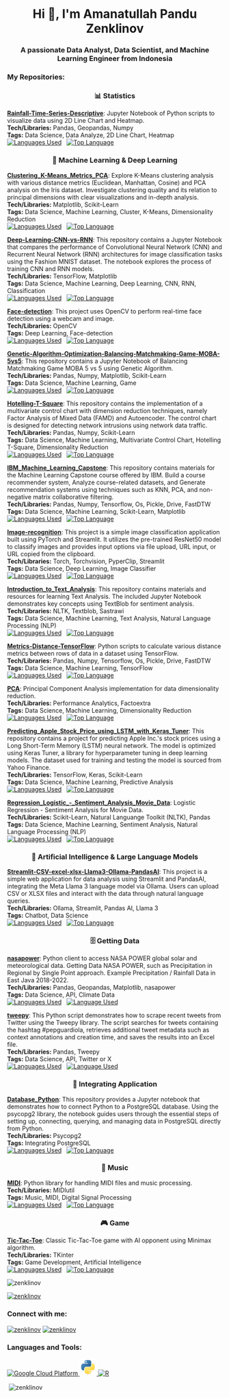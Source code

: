 <h1 align="center">Hi 👋, I'm Amanatullah Pandu Zenklinov</h1>
<h3 align="center">A passionate Data Analyst, Data Scientist, and Machine Learning Engineer from Indonesia</h3>

<h3 align="left">My Repositories:</h3>


  <tr>
    <td style="padding: 10px; border: 1px solid #ccc; border-radius: 5px;">
      <h3 align="center">📊 Statistics</h3>
        <p>
        <a href="https://github.com/zenklinov/Rainfall-Time-Series-Descriptive"><strong>Rainfall-Time-Series-Descriptive</strong></a>: Jupyter Notebook of Python scripts to visualize data using 2D Line Chart and Heatmap.
        <br>
        <strong>Tech/Libraries:</strong> Pandas, Geopandas, Numpy
        <br>
        <strong>Tags:</strong> Data Science, Data Analyze, 2D Line Chart, Heatmap
        <br>
        <a href="https://github.com/zenklinov/ Rainfall-Time-Series-Descriptive"><img src="https://img.shields.io/github/languages/count/zenklinov/Rainfall-Time-Series-Descriptive" alt="Languages Used"></a>
        &nbsp;
        <a href="https://github.com/zenklinov/Rainfall-Time-Series-Descriptive"><img src="https://img.shields.io/github/languages/top/zenklinov/Rainfall-Time-Series-Descriptive" alt="Top Language"></a>
    </td>
    <td style="padding: 10px; border: 1px solid #ccc; border-radius: 5px;">
      <h3 align="center">🤖 Machine Learning & Deep Learning</h3>
        <p>
        <a href="https://github.com/zenklinov/Clustering_K-Means_Metrics_PCA"><strong>Clustering_K-Means_Metrics_PCA</strong></a>: Explore K-Means clustering analysis with various distance metrics (Euclidean, Manhattan, Cosine) and PCA analysis on the Iris dataset. Investigate clustering quality and its relation to principal dimensions with clear visualizations and in-depth analysis.
        <br>
        <strong>Tech/Libraries:</strong> Matplotlib, Scikit-Learn
        <br>
        <strong>Tags:</strong> Data Science, Machine Learning, Cluster, K-Means, Dimensionality Reduction
        <br>
        <a href="https://github.com/zenklinov/Clustering_K-Means_Metrics_PCA"><img src="https://img.shields.io/github/languages/count/zenklinov/Clustering_K-Means_Metrics_PCA" alt="Languages Used"></a>
        &nbsp;
        <a href="https://github.com/zenklinov/Clustering_K-Means_Metrics_PCA"><img src="https://img.shields.io/github/languages/top/zenklinov/Clustering_K-Means_Metrics_PCA" alt="Top Language"></a>
      <p>
        <p>
        <a href="https://github.com/zenklinov/Deep-Learning-CNN-vs-RNN"><strong>Deep-Learning-CNN-vs-RNN</strong></a>: This repository contains a Jupyter Notebook that compares the performance of Convolutional Neural Network (CNN) and Recurrent Neural Network (RNN) architectures for image classification tasks using the Fashion MNIST dataset. The notebook explores the process of training CNN and RNN models.
        <br>
        <strong>Tech/Libraries:</strong> TensorFlow, Matplotlib
        <br>
        <strong>Tags:</strong> Data Science, Machine Learning, Deep Learning, CNN, RNN, Classification
        <br>
        <a href="https://github.com/zenklinov/Deep-Learning-CNN-vs-RNN"><img src="https://img.shields.io/github/languages/count/zenklinov/Deep-Learning-CNN-vs-RNN" alt="Languages Used"></a>
        &nbsp;
        <a href="https://github.com/zenklinov/Deep-Learning-CNN-vs-RNN"><img src="https://img.shields.io/github/languages/top/zenklinov/Deep-Learning-CNN-vs-RNN" alt="Top Language"></a>
      <p>
        <p>
        <a href="https://github.com/zenklinov/face-detection"><strong>Face-detection</strong></a>: This project uses OpenCV to perform real-time face detection using a webcam and image.
        <br>
        <strong>Tech/Libraries:</strong> OpenCV
        <br>
        <strong>Tags:</strong> Deep Learning, Face-detection
        <br>
        <a href="https://github.com/zenklinov/face-detection"><img src="https://img.shields.io/github/languages/count/zenklinov/face-detection" alt="Languages Used"></a>
        &nbsp;
        <a href="https://github.com/zenklinov/face-detection"><img src="https://img.shields.io/github/languages/top/zenklinov/face-detection" alt="Top Language"></a>
      <p>
        <p>
        <a href="https://github.com/zenklinov/Genetic-Algorithm-Optimization-Balancing-Matchmaking-Game-MOBA-5vs5"><strong>Genetic-Algorithm-Optimization-Balancing-Matchmaking-Game-MOBA-5vs5</strong></a>: This repository contains a Jupyter Notebook of Balancing Matchmaking Game MOBA 5 vs 5 using Genetic Algorithm.
        <br>
        <strong>Tech/Libraries:</strong> Pandas, Numpy, Matplotlib, Scikit-Learn
        <br>
        <strong>Tags:</strong> Data Science, Machine Learning, Game
        <br>
        <a href="https://github.com/zenklinov/Genetic-Algorithm-Optimization-Balancing-Matchmaking-Game-MOBA-5vs5"><img src="https://img.shields.io/github/languages/count/zenklinov/Genetic-Algorithm-Optimization-Balancing-Matchmaking-Game-MOBA-5vs5" alt="Languages Used"></a>
        &nbsp;
        <a href="https://github.com/zenklinov/Genetic-Algorithm-Optimization-Balancing-Matchmaking-Game-MOBA-5vs5"><img src="https://img.shields.io/github/languages/top/zenklinov/Genetic-Algorithm-Optimization-Balancing-Matchmaking-Game-MOBA-5vs5" alt="Top Language"></a>
      <p>
        <p>
        <a href="https://github.com/zenklinov/Hotelling-T-Square"><strong>Hotelling-T-Square</strong></a>: This repository contains the implementation of a multivariate control chart with dimension reduction techniques, namely Factor Analysis of Mixed Data (FAMD) and Autoencoder. The control chart is designed for detecting network intrusions using network data traffic.
        <br>
        <strong>Tech/Libraries:</strong> Pandas, Numpy, Scikit-Learn
        <br>
        <strong>Tags:</strong> Data Science, Machine Learning, Multivariate Control Chart, Hotelling T-Square, Dimensionality Reduction
        <br>
        <a href="https://github.com/zenklinov/Hotelling-T-Square"><img src="https://img.shields.io/github/languages/count/zenklinov/Hotelling-T-Square" alt="Languages Used"></a>
        &nbsp;
        <a href="https://github.com/zenklinov/Hotelling-T-Square"><img src="https://img.shields.io/github/languages/top/zenklinov/Hotelling-T-Square" alt="Top Language"></a>
      </p>
        <p>
        <a href="https://github.com/zenklinov/IBM_Machine_Learning_Capstone"><strong>IBM_Machine_Learning_Capstone</strong></a>: This repository contains materials for the Machine Learning Capstone course offered by IBM. Build a course recommender system, Analyze course-related datasets, and Generate recommendation systems using techniques such as KNN, PCA, and non-negative matrix collaborative filtering.
        <br>
        <strong>Tech/Libraries:</strong> Pandas, Numpy, Tensorflow, Os, Pickle, Drive, FastDTW
        <br>
        <strong>Tags:</strong> Data Science, Machine Learning, Scikit-Learn, Matplotlib
        <br>
        <a href="https://github.com/zenklinov/IBM_Machine_Learning_Capstone"><img src="https://img.shields.io/github/languages/count/zenklinov/IBM_Machine_Learning_Capstone" alt="Languages Used"></a>
        &nbsp;
        <a href="https://github.com/zenklinov/IBM_Machine_Learning_Capstone"><img src="https://img.shields.io/github/languages/top/zenklinov/IBM_Machine_Learning_Capstone" alt="Top Language"></a>
      </p>
        <p>
        <a href="https://github.com/zenklinov/Image-recognition"><strong>Image-recognition</strong></a>: This project is a simple image classification application built using PyTorch and Streamlit. It utilizes the pre-trained ResNet50 model to classify images and provides input options via file upload, URL input, or URL copied from the clipboard.
        <br>
        <strong>Tech/Libraries:</strong> Torch, Torchvision, PyperClip, Streamlit
        <br>
        <strong>Tags:</strong> Data Science, Deep Learning, Image Classifier
        <br>
        <a href="https://github.com/zenklinov/Image-recognition"><img src="https://img.shields.io/github/languages/count/zenklinov/Image-recognition" alt="Languages Used"></a>
        &nbsp;
        <a href="https://github.com/zenklinov/Image-recognition"><img src="https://img.shields.io/github/languages/top/zenklinov/Image-recognition" alt="Top Language"></a>
      </p>
        <p>
        <a href="https://github.com/zenklinov/Introduction_to_Text_Analysis"><strong>Introduction_to_Text_Analysis</strong></a>: This repository contains materials and resources for learning Text Analysis. The included Jupyter Notebook demonstrates key concepts using TextBlob for sentiment analysis.
        <br>
        <strong>Tech/Libraries:</strong> NLTK, Textblob, Sastrawi
        <br>
        <strong>Tags:</strong> Data Science, Machine Learning, Text Analysis, Natural Language Processing (NLP)
        <br>
        <a href="https://github.com/zenklinov/Introduction_to_Text_Analysis"><img src="https://img.shields.io/github/languages/count/zenklinov/Introduction_to_Text_Analysis" alt="Languages Used"></a>
        &nbsp;
        <a href="https://github.com/zenklinov/Introduction_to_Text_Analysis"><img src="https://img.shields.io/github/languages/top/zenklinov/Introduction_to_Text_Analysis" alt="Top Language"></a>
      </p>
        <p>
        <a href="https://github.com/zenklinov/Metrics-Distance-TensorFlow"><strong>Metrics-Distance-TensorFlow</strong></a>: Python scripts to calculate various distance metrics between rows of data in a dataset using TensorFlow.
        <br>
        <strong>Tech/Libraries:</strong> Pandas, Numpy, Tensorflow, Os, Pickle, Drive, FastDTW
        <br>
        <strong>Tags:</strong> Data Science, Machine Learning, TensorFlow
        <br>
        <a href="https://github.com/zenklinov/Metrics-Distance-TensorFlow"><img src="https://img.shields.io/github/languages/count/zenklinov/Metrics-Distance-TensorFlow" alt="Languages Used"></a>
        &nbsp;
        <a href="https://github.com/zenklinov/Metrics-Distance-TensorFlow"><img src="https://img.shields.io/github/languages/top/zenklinov/Metrics-Distance-TensorFlow" alt="Top Language"></a>
      </p>
      <p>
        <a href="https://github.com/zenklinov/PCA"><strong>PCA</strong></a>: Principal Component Analysis implementation for data dimensionality reduction.
        <br>
        <strong>Tech/Libraries:</strong> Performance Analytics, Factoextra
        <br>
        <strong>Tags:</strong> Data Science, Machine Learning, Dimensionality Reduction
        <br>
        <a href="https://github.com/zenklinov/PCA"><img src="https://img.shields.io/github/languages/count/zenklinov/PCA" alt="Languages Used"></a>
        &nbsp;
        <a href="https://github.com/zenklinov/PCA"><img src="https://img.shields.io/github/languages/top/zenklinov/PCA" alt="Top Language"></a>
      </p>
      <p>
        <a href="https://github.com/zenklinov/Predicting_Apple_Stock_Price_using_LSTM_with_Keras_Tuner"><strong>Predicting_Apple_Stock_Price_using_LSTM_with_Keras_Tuner</strong></a>: This repository contains a project for predicting Apple Inc.'s stock prices using a Long Short-Term Memory (LSTM) neural network. The model is optimized using Keras Tuner, a library for hyperparameter tuning in deep learning models. The dataset used for training and testing the model is sourced from Yahoo Finance.
        <br>
        <strong>Tech/Libraries:</strong> TensorFlow, Keras, Scikit-Learn
        <br>
        <strong>Tags:</strong> Data Science, Machine Learning, Predictive Analysis
        <br>
        <a href="https://github.com/zenklinov/Predicting_Apple_Stock_Price_using_LSTM_with_Keras_Tuner"><img src="https://img.shields.io/github/languages/count/zenklinov/Predicting_Apple_Stock_Price_using_LSTM_with_Keras_Tuner" alt="Languages Used"></a>
        &nbsp;
        <a href="https://github.com/zenklinov/Predicting_Apple_Stock_Price_using_LSTM_with_Keras_Tuner"><img src="https://img.shields.io/github/languages/top/zenklinov/Predicting_Apple_Stock_Price_using_LSTM_with_Keras_Tuner" alt="Top Language"></a>
      </p>
      <p>
        <a href="https://github.com/zenklinov/regression_logistic_-_sentiment_analysis_movie_data"><strong>Regression_Logistic_-_Sentiment_Analysis_Movie_Data</strong></a>: Logistic Regression - Sentiment Analysis for Movie Data.
        <br>
        <strong>Tech/Libraries:</strong> Scikit-Learn, Natural Languange Toolkit (NLTK), Pandas
        <br>
        <strong>Tags:</strong> Data Science, Machine Learning, Sentiment Analysis, Natural Language Processing (NLP)
        <br>
        <a href="https://github.com/zenklinov/PCA"><img src="https://img.shields.io/github/languages/count/zenklinov/regression_logistic_-_sentiment_analysis_movie_data" alt="Languages Used"></a>
        &nbsp;
        <a href="https://github.com/zenklinov/PCA"><img src="https://img.shields.io/github/languages/top/zenklinov/regression_logistic_-_sentiment_analysis_movie_data" alt="Top Language"></a>
      </p>
    </td>
    <td style="padding: 10px; border: 1px solid #ccc; border-radius: 5px;">
      <h3 align="center">🧠 Artificial Intelligence & Large Language Models</h3>
        <p>
        <a href="https://github.com/zenklinov/Streamlit-CSV-excel-xlsx-Llama3-Ollama-PandasAI"><strong>Streamlit-CSV-excel-xlsx-Llama3-Ollama-PandasAI</strong></a>: This project is a simple web application for data analysis using Streamlit and PandasAI, integrating the Meta Llama 3 language model via Ollama. Users can upload CSV or XLSX files and interact with the data through natural language queries.
        <br>
        <strong>Tech/Libraries:</strong> Ollama, Streamlit, Pandas AI, Llama 3
        <br>
        <strong>Tags:</strong> Chatbot, Data Science
        <br>
        <a href="https://github.com/zenklinov/Streamlit-CSV-excel-xlsx-Llama3-Ollama-PandasAI"><img src="https://img.shields.io/github/languages/count/zenklinov/Streamlit-CSV-excel-xlsx-Llama3-Ollama-PandasAI" alt="Languages Used"></a>
        &nbsp;
        <a href="https://github.com/zenklinov/Streamlit-CSV-excel-xlsx-Llama3-Ollama-PandasAI"><img src="https://img.shields.io/github/languages/top/zenklinov/Streamlit-CSV-excel-xlsx-Llama3-Ollama-PandasAI" alt="Top Language"></a>
      <p>
    </td>
    <td style="padding: 10px; border: 1px solid #ccc; border-radius: 5px;">
      <h3 align="center">🗄️ Getting Data</h3>
      <p>
        <a href="https://github.com/zenklinov/nasapower"><strong>nasapower</strong></a>: Python client to access NASA POWER global solar and meteorological data. Getting Data NASA POWER, such as Precipitation in Regional by Single Point approach. Example Precipitation / Rainfall Data in East Java 2018-2022.
        <br>
        <strong>Tech/Libraries:</strong> Pandas, Geopandas, Matplotlib, nasapower
        <br>
        <strong>Tags:</strong> Data Science, API, Climate Data
        <br>
        <a href="https://github.com/zenklinov/nasapower"><img src="https://img.shields.io/github/languages/count/zenklinov/nasapower" alt="Languages Used"></a>
        &nbsp;
        <a href="https://github.com/zenklinov/nasapower"><img src="https://img.shields.io/github/languages/top/zenklinov/nasapower?sort=r,python" alt="Language Used"></a>
      </p>
      <p>
        <a href="https://github.com/zenklinov/tweepy"><strong>tweepy</strong></a>: This Python script demonstrates how to scrape recent tweets from Twitter using the Tweepy library. The script searches for tweets containing the hashtag #pepguardiola, retrieves additional tweet metadata such as context annotations and creation time, and saves the results into an Excel file.
        <br>
        <strong>Tech/Libraries:</strong> Pandas, Tweepy
        <br>
        <strong>Tags:</strong> Data Science, API, Twitter or X
        <br>
        <a href="https://github.com/zenklinov/tweepy"><img src="https://img.shields.io/github/languages/count/zenklinov/tweepy" alt="Languages Used"></a>
        &nbsp;
        <a href="https://github.com/zenklinov/tweepy"><img src="https://img.shields.io/github/languages/top/zenklinov/tweepy?sort=r,python" alt="Language Used"></a>
      </p>
    </td>
  </tr>
  <tr>
    </td>
    <td style="padding: 10px; border: 1px solid #ccc; border-radius: 5px;">
      <h3 align="center">🔄 Integrating Application</h3>
        <p>
        <a href="https://github.com/zenklinov/Database_Python"><strong>Database_Python</strong></a>: This repository provides a Jupyter notebook that demonstrates how to connect Python to a PostgreSQL database. Using the psycopg2 library, the notebook guides users through the essential steps of setting up, connecting, querying, and managing data in PostgreSQL directly from Python.
        <br>
        <strong>Tech/Libraries:</strong> Psycopg2
        <br>
        <strong>Tags:</strong> Integrating PostgreSQL
        <br>
        <a href="https://github.com/zenklinov/Database_Python"><img src="https://img.shields.io/github/languages/count/zenklinov/Database_Python" alt="Languages Used"></a>
        &nbsp;
        <a href="https://github.com/zenklinov/Database_Python"><img src="https://img.shields.io/github/languages/top/zenklinov/Database_Python" alt="Top Language"></a>
      <p>
    <td style="padding: 10px; border: 1px solid #ccc; border-radius: 5px;">
      <h3 align="center">🎵 Music</h3>
      <p>
        <a href="https://github.com/zenklinov/MIDI"><strong>MIDI</strong></a>: Python library for handling MIDI files and music processing.
        <br>
        <strong>Tech/Libraries:</strong> MIDIutil
        <br>
        <strong>Tags:</strong> Music, MIDI, Digital Signal Processing
        <br>
        <a href="https://github.com/zenklinov/MIDI"><img src="https://img.shields.io/github/languages/count/zenklinov/MIDI" alt="Languages Used"></a>
        &nbsp;
        <a href="https://github.com/zenklinov/MIDI"><img src="https://img.shields.io/github/languages/top/zenklinov/MIDI" alt="Top Language"></a>
      </p>
    </td>
    <td style="padding: 10px; border: 1px solid #ccc; border-radius: 5px;">
      <h3 align="center">🎮 Game</h3>
      <p>
        <a href="https://github.com/zenklinov/Tic-Tac-Toe"><strong>Tic-Tac-Toe</strong></a>: Classic Tic-Tac-Toe game with AI opponent using Minimax algorithm.
        <br>
        <strong>Tech/Libraries:</strong> TKinter
        <br>
        <strong>Tags:</strong> Game Development, Artificial Intelligence
        <br>
        <a href="https://github.com/zenklinov/Tic-Tac-Toe"><img src="https://img.shields.io/github/languages/count/zenklinov/Tic-Tac-Toe" alt="Languages Used"></a>
        &nbsp;
        <a href="https://github.com/zenklinov/Tic-Tac-Toe"><img src="https://img.shields.io/github/languages/top/zenklinov/Tic-Tac-Toe" alt="Top Language"></a>
      </p>
    </td>
  </tr>


<p align="left"> <img src="https://komarev.com/ghpvc/?username=zenklinov&label=Profile%20views&color=0e75b6&style=flat" alt="zenklinov" /> </p>

<p align="left"> <a href="https://github.com/ryo-ma/github-profile-trophy"><img src="https://github-profile-trophy.vercel.app/?username=zenklinov" alt="zenklinov" /></a> </p>

<h3 align="left">Connect with me:</h3>
<p align="left">
<a href="https://linkedin.com/in/zenklinov" target="blank"><img align="center" src="https://raw.githubusercontent.com/rahuldkjain/github-profile-readme-generator/master/src/images/icons/Social/linked-in-alt.svg" alt="zenklinov" height="30" width="40" /></a>
<a href="https://instagram.com/zenklinov" target="blank"><img align="center" src="https://raw.githubusercontent.com/rahuldkjain/github-profile-readme-generator/master/src/images/icons/Social/instagram.svg" alt="zenklinov" height="30" width="40" /></a>
</p>

<h3 align="left">Languages and Tools:</h3>
<p align="left"> 
  <a href="https://cloud.google.com" target="_blank" rel="noreferrer"> 
    <img src="https://www.vectorlogo.zone/logos/google_cloud/google_cloud-icon.svg" alt="Google Cloud Platform" width="40" height="40"/> 
  </a> 
  <a href="https://www.python.org" target="_blank" rel="noreferrer"> 
    <img src="https://raw.githubusercontent.com/devicons/devicon/master/icons/python/python-original.svg" alt="Python" width="40" height="40"/> 
  </a> 
  <a href="https://www.r-project.org/" target="_blank" rel="noreferrer"> <!-- Tambahkan ini untuk bahasa R -->
    <img src="https://www.r-project.org/logo/Rlogo.svg" alt="R" width="40" height="40"/> 
  </a> 
</p>

<p>&nbsp;<img align="center" src="https://github-readme-stats.vercel.app/api?username=zenklinov&show_icons=true&locale=en" alt="zenklinov" /></p>
